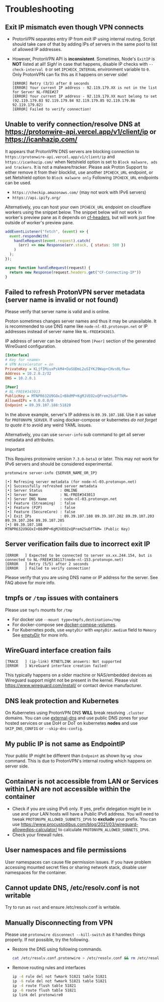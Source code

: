 # Troubleshooting

## Exit IP mismatch even though VPN connects

- ProtonVPN separates entry IP from exit IP using internal routing.
Script should take care of that by adding IPs of servers in the same pool to list of allowed IP addresses.

- However, ProtonVPN API is **inconsistent**. Sometimes, Node's `ExitIP` is **NOT** listed at all! _Sigh!_ in case that happens, disable IP checks with `--check-interval 0` or set `IPCHECK_INTERVAL` environment variable to `0`. Only ProtonVPN can fix this as it happens on server side!

    ```log
    [ERROR] Retry (3/3) after 8 seconds
    [ERROR] Your current IP address - 92.119.179.XX is not in the list for Server NL-FREE#27
    [ERROR] Your current IP address - 92.119.179.XX must belong to set (92.119.179.83 92.119.179.84 92.119.179.85 92.119.179.86 92.119.179.82)
    [ERROR] Failed to verify connection!
    ```

## Unable to verify connection/resolve DNS at https://protonwire-api.vercel.app/v1/client/ip or https://icanhazip.com/

It appears that ProtonVPN DNS servers are blocking connection to `https://protonwire-api.vercel.app/v1/client/ip` and `https://icanhazip.com/` when Netshield option is set to `Block malware, ads and trackers`.
It is not a malware/tracker. Please ask Proton Support to either remove it from their blocklist, use another `IPCHECK_URL` endpoint, or set Netshield option to `Block malware only`
Following `IPCHECK_URL` endpoints can be used.

- `https://checkip.amazonaws.com/` (may not work with IPv6 servers)
- `https://api.ipify.org/`

Alternatively, you can host your own `IPCHECK_URL` endpoint on cloudflare workers using the snippet below.
The snippet below will not work in worker's preview pane as it depends on
[cf-headers](https://developers.cloudflare.com/fundamentals/get-started/reference/http-request-headers/#cf-connecting-ip), but will work just fine outside of worker's preview pane.

```js
addEventListener("fetch", (event) => {
  event.respondWith(
    handleRequest(event.request).catch(
      (err) => new Response(err.stack, { status: 500 })
    )
  );
});

async function handleRequest(request) {
  return new Response(request.headers.get("CF-Connecting-IP"))
}
```

## Failed to refresh ProtonVPN server metadata (server name is invalid or not found)

Please verify that server name is valid and is online.

Proton sometimes changes server names and thus it may be unavailable.
It is recommended to use DNS name like `node-nl-03.protonvpn.net` or
IP addresses instead of server name like `NL-FREE#343013`.

IP address of server can be obtained from `[Peer]` section of the generated
WireGuard configuration.

```ini
[Interface]
# Key for <name>
# VPN Accelerator = on
PrivateKey = KLjfIMiuxPskM4+DaSUDmL2uSIYKJ9Wap+CHvs0Lfkw=
Address = 10.2.0.2/32
DNS = 10.2.0.1

[Peer]
# NL-FREE#343013
PublicKey = MTNPR632U9GOxI+B8dMP+KgMJVEO2xQPrem2SuDfTkM=
AllowedIPs = 0.0.0.0/0
Endpoint = 89.39.107.188:51820
```

In the above example, server's IP address is `89.39.107.188`. Use it as value for `PROTONVPN_SERVER`.
If using docker-compose or kubernetes _do not forget to quote it_ to avoid any weird YAML issues.

Alternatively, you can use `server-info` sub command to get all server metadata and attributes.

> [!IMPORTANT]
>
> This Requires protonwire version `7.3.0-beta3` or later.
> This may not work for IPv6 servers and should be considered experimental.

```bash
protonwire server-info {SERVER_NAME_OR_IP}
```

```console
[•] Refresing server metadata (for node-nl-03.protonvpn.net)
[•] Successfully refreshed server metadata
[•] Server Status        : ONLINE
[•] Server Name          : NL-FREE#343013
[•] Server DNS Name      : node-nl-03.protonvpn.net
[•] Feature (Streaming)  : false
[•] Feature (P2P)        : false
[•] Feature (SecureCore) : false
[•] Exit IPs             : 89.39.107.188 89.39.107.202 89.39.107.203 89.39.107.204 89.39.107.205
[•] 89.39.107.188        : MTNPR632U9GOxI+B8dMP+KgMJVEO2xQPrem2SuDfTkM= (Public Key)
```

## Server verification fails due to incorrect exit IP

```log
[ERROR   ] Expected to be connected to server xx.xx.244.154, but is connected to NL-FREE#338117(node-nl-153.protonvpn.net)
[ERROR   ] Retry (5/5) after 2 seconds
[ERROR   ] Failed to verify connection!
```

Please verify that you are using DNS name or IP address for the server. See FAQ above for more info.

## tmpfs or `/tmp` issues with containers

Please use `tmpfs` mounts for `/tmp`

- For docker use `--mount type=tmpfs,destination=/tmp`
- For docker-compose see [docker-compse-volumes].
- For Kubernetes pods, use `emptyDir` with `emptyDir.medium` field to `Memory` See [emptyDir] for more info.

## WireGuard interface creation fails

```log
[TRACE   ] (ip-link) RTNETLINK answers: Not supported
[ERROR   ] WireGuard interface creation failed!
```

This typically happens on a older machine or NAS/embedded devices
as Wireguard support might not be present in the kernel.
Please visit https://www.wireguard.com/install/ or contact device manufacturer.

## DNS leak protection and Kubernetes

On Kubernetes using ProtonVPN DNS **WILL** break resolving `.cluster` domains. You can use [external-dns](https://github.com/kubernetes-sigs/external-dns) and use public DNS zones for your hosted services or use DoH or DoT on kubernetes **nodes** and use `SKIP_DNS_CONFIG` or `--skip-dns-config`.

## My public IP is not same as EndpointIP

Your public IP might be different than `Endpoint` as shown by `wg show` command. This is due to ProtonVPN's internal routing which happens on server side.

## Container is not accessible from LAN or Services within LAN are not accessible within the container

- Check if you are using IPv6 only. If yes, prefix delegation might be in use and your LAN hosts will have a Public IPv6 address. You will need to tweak `PROTONVPN_ALLOWED_SUBNETS_IPV6` to **exclude** your prefix. You can use https://www.procustodibus.com/blog/2021/03/wireguard-allowedips-calculator/
to calculate `PROTONVPN_ALLOWED_SUBNETS_IPV6`.
- Check your firewall rules.

## User namespaces and file permissions

User namespaces can cause file permission issues. If you have problem accessing mounted secret files or sharing network stack, disable user namespaces for the container.

## Cannot update DNS, /etc/resolv.conf is not writable

Try to run as `root` and ensure /etc/resolv.conf is writable.

## Manually Disconnecting from VPN

Please use `protonwire disconnect --kill-switch` as it handles things properly. If not possible, try the following.

- Restore the DNS using following commands.
    ```bash
    cat /etc/resolv.conf.protonwire > /etc/resolv.conf && rm /etc/resolv.conf.protonwire
    ```
- Remove routing rules and interfaces
    ```bash
    ip -4 rule del not fwmark 51821 table 51821
    ip -6 rule del not fwmark 51821 table 51821
    ip -4 route flush table 51821
    ip -6 route flush table 51821
    ip link del protonwire0
    ```

[emptyDir]: https://kubernetes.io/docs/concepts/storage/volumes/#emptydir
[docker-compse-volumes]: https://docs.docker.com/compose/compose-file/compose-file-v3/#long-syntax-3
